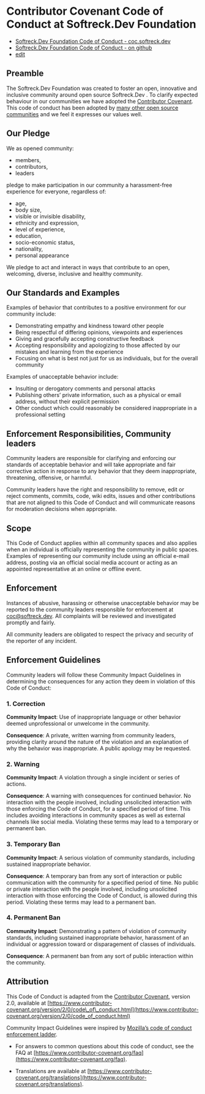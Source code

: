 # Contributor Covenant Code of Conduct at Softreck.Dev Foundation

+ [Softreck.Dev Foundation Code of Conduct - coc.softreck.dev](https://coc.softreck.dev)
+ [Softreck.Dev Foundation Code of Conduct - on github](https://softreck.github.io/coc/)
+ [edit](https://github.com/softreck/coc/blob/main/README.md)

## Preamble

The Softreck.Dev Foundation was created to foster an open, innovative and inclusive community around open source
Softreck.Dev . To clarify expected behaviour in our communities we have adopted
the [Contributor Covenant](http://contributor-covenant.org/). This code of conduct has been adopted
by [many other open source communities](http://contributor-covenant.org/adopters/) and we feel it expresses our values
well.

## Our Pledge

We as opened community:

+ members, 
+ contributors,
+ leaders 

pledge to make participation in our community a harassment-free experience for everyone, regardless of:

+ age,
+ body size,
+ visible or invisible disability,
+ ethnicity and expression,
+ level of experience,
+ education,
+ socio-economic status,
+ nationality,
+ personal appearance

We pledge to act and interact in ways that contribute to an open, welcoming, diverse, inclusive and healthy community.

## Our Standards and Examples

Examples of behavior that contributes to a positive environment for our community include:

- Demonstrating empathy and kindness toward other people
- Being respectful of differing opinions, viewpoints and experiences
- Giving and gracefully accepting constructive feedback
- Accepting responsibility and apologizing to those affected by our mistakes and learning from the experience
- Focusing on what is best not just for us as individuals, but for the overall community


Examples of unacceptable behavior include:

- Insulting or derogatory comments and personal attacks
- Publishing others’ private information, such as a physical or email address, without their explicit permission
- Other conduct which could reasonably be considered inappropriate in a professional setting

## Enforcement Responsibilities, Community leaders

Community leaders are responsible for clarifying and enforcing our standards of acceptable behavior and will take
appropriate and fair corrective action in response to any behavior that they deem inappropriate, threatening, offensive,
or harmful.

Community leaders have the right and responsibility to remove, edit or reject comments, commits, code, wiki edits,
issues and other contributions that are not aligned to this Code of Conduct and will communicate reasons for
moderation decisions when appropriate.

## Scope

This Code of Conduct applies within all community spaces and also applies when an individual is officially representing the community in public spaces. 
Examples of representing our community include using an official e-mail address, posting
via an official social media account or acting as an appointed representative at an online or offline event.

## Enforcement

Instances of abusive, harassing or otherwise unacceptable behavior may be reported to the community leaders responsible
for enforcement at [coc@softreck.dev](mailto:coc@softreck.dev). All complaints will be reviewed and investigated
promptly and fairly.

All community leaders are obligated to respect the privacy and security of the reporter of any incident.

## Enforcement Guidelines

Community leaders will follow these Community Impact Guidelines in determining the consequences for any action they deem
in violation of this Code of Conduct:

### 1. Correction

**Community Impact**: Use of inappropriate language or other behavior deemed unprofessional or unwelcome in the
community.

**Consequence**: A private, written warning from community leaders, providing clarity around the nature of the violation
and an explanation of why the behavior was inappropriate. A public apology may be requested.

### 2. Warning

**Community Impact**: A violation through a single incident or series of actions.

**Consequence**: A warning with consequences for continued behavior. No interaction with the people involved, including
unsolicited interaction with those enforcing the Code of Conduct, for a specified period of time. This includes avoiding
interactions in community spaces as well as external channels like social media. Violating these terms may lead to a
temporary or permanent ban.

### 3. Temporary Ban

**Community Impact**: A serious violation of community standards, including sustained inappropriate behavior.

**Consequence**: A temporary ban from any sort of interaction or public communication with the community for a specified
period of time. No public or private interaction with the people involved, including unsolicited interaction with those
enforcing the Code of Conduct, is allowed during this period. Violating these terms may lead to a permanent ban.

### 4. Permanent Ban

**Community Impact**: Demonstrating a pattern of violation of community standards, including sustained inappropriate
behavior, harassment of an individual or aggression toward or disparagement of classes of individuals.

**Consequence**: A permanent ban from any sort of public interaction within the community.

## Attribution

This Code of Conduct is adapted from the [Contributor Covenant](https://www.contributor-covenant.org), version 2.0, available at [https://www.contributor-covenant.org/version/2/0/code\_of\_conduct.html](https://www.contributor-covenant.org/version/2/0/code_of_conduct.html)

Community Impact Guidelines were inspired by [Mozilla’s code of conduct enforcement ladder](https://github.com/mozilla/diversity).

+ For answers to common questions about this code of conduct, see the FAQ at [https://www.contributor-covenant.org/faq](https://www.contributor-covenant.org/faq). 

+ Translations are available at [https://www.contributor-covenant.org/translations](https://www.contributor-covenant.org/translations).

